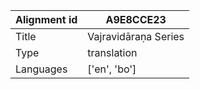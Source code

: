 |Alignment id | A9E8CCE23
| --- | --- 
|Title | Vajravidāraṇa Series 
|Type | translation
|Languages | ['en', 'bo']